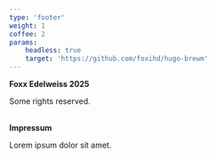 ```yaml
---
type: 'footer'
weight: 1
coffee: 2
params:
    headless: true
    target: 'https://github.com/foxihd/hugo-brewm'
---
```


<strong class="section-title">Foxx Edelweiss <i class="icon copyleft"></i> 2025</strong>

Some rights reserved.

<br>
<strong class="section-title">Impressum</strong>

Lorem ipsum dolor sit amet.